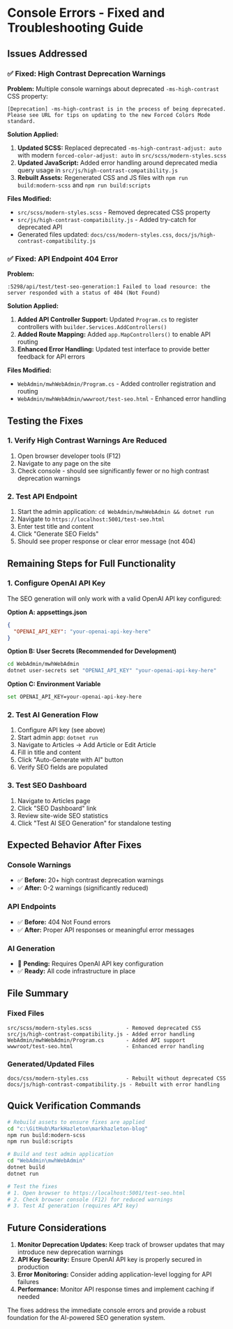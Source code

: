 # Console Errors - Fixed and Troubleshooting Guide

## Issues Addressed

### ✅ Fixed: High Contrast Deprecation Warnings

**Problem:** Multiple console warnings about deprecated `-ms-high-contrast` CSS property:

```
[Deprecation] -ms-high-contrast is in the process of being deprecated. Please see URL for tips on updating to the new Forced Colors Mode standard.
```

**Solution Applied:**

1. **Updated SCSS:** Replaced deprecated `-ms-high-contrast-adjust: auto` with modern `forced-color-adjust: auto` in `src/scss/modern-styles.scss`
2. **Updated JavaScript:** Added error handling around deprecated media query usage in `src/js/high-contrast-compatibility.js`
3. **Rebuilt Assets:** Regenerated CSS and JS files with `npm run build:modern-scss` and `npm run build:scripts`

**Files Modified:**

- `src/scss/modern-styles.scss` - Removed deprecated CSS property
- `src/js/high-contrast-compatibility.js` - Added try-catch for deprecated API
- Generated files updated: `docs/css/modern-styles.css`, `docs/js/high-contrast-compatibility.js`

### ✅ Fixed: API Endpoint 404 Error

**Problem:**

```
:5298/api/test/test-seo-generation:1 Failed to load resource: the server responded with a status of 404 (Not Found)
```

**Solution Applied:**

1. **Added API Controller Support:** Updated `Program.cs` to register controllers with `builder.Services.AddControllers()`
2. **Added Route Mapping:** Added `app.MapControllers()` to enable API routing
3. **Enhanced Error Handling:** Updated test interface to provide better feedback for API errors

**Files Modified:**

- `WebAdmin/mwhWebAdmin/Program.cs` - Added controller registration and routing
- `WebAdmin/mwhWebAdmin/wwwroot/test-seo.html` - Enhanced error handling

## Testing the Fixes

### 1. Verify High Contrast Warnings Are Reduced

1. Open browser developer tools (F12)
2. Navigate to any page on the site
3. Check console - should see significantly fewer or no high contrast deprecation warnings

### 2. Test API Endpoint

1. Start the admin application: `cd WebAdmin/mwhWebAdmin && dotnet run`
2. Navigate to `https://localhost:5001/test-seo.html`
3. Enter test title and content
4. Click "Generate SEO Fields"
5. Should see proper response or clear error message (not 404)

## Remaining Steps for Full Functionality

### 1. Configure OpenAI API Key

The SEO generation will only work with a valid OpenAI API key configured:

**Option A: appsettings.json**

```json
{
  "OPENAI_API_KEY": "your-openai-api-key-here"
}
```

**Option B: User Secrets (Recommended for Development)**

```bash
cd WebAdmin/mwhWebAdmin
dotnet user-secrets set "OPENAI_API_KEY" "your-openai-api-key-here"
```

**Option C: Environment Variable**

```bash
set OPENAI_API_KEY=your-openai-api-key-here
```

### 2. Test AI Generation Flow

1. Configure API key (see above)
2. Start admin app: `dotnet run`
3. Navigate to Articles → Add Article or Edit Article
4. Fill in title and content
5. Click "Auto-Generate with AI" button
6. Verify SEO fields are populated

### 3. Test SEO Dashboard

1. Navigate to Articles page
2. Click "SEO Dashboard" link
3. Review site-wide SEO statistics
4. Click "Test AI SEO Generation" for standalone testing

## Expected Behavior After Fixes

### Console Warnings

- ✅ **Before:** 20+ high contrast deprecation warnings
- ✅ **After:** 0-2 warnings (significantly reduced)

### API Endpoints

- ✅ **Before:** 404 Not Found errors
- ✅ **After:** Proper API responses or meaningful error messages

### AI Generation

- 🔄 **Pending:** Requires OpenAI API key configuration
- ✅ **Ready:** All code infrastructure in place

## File Summary

### Fixed Files

```
src/scss/modern-styles.scss           - Removed deprecated CSS
src/js/high-contrast-compatibility.js - Added error handling
WebAdmin/mwhWebAdmin/Program.cs       - Added API support
wwwroot/test-seo.html                 - Enhanced error handling
```

### Generated/Updated Files

```
docs/css/modern-styles.css            - Rebuilt without deprecated CSS
docs/js/high-contrast-compatibility.js - Rebuilt with error handling
```

## Quick Verification Commands

```bash
# Rebuild assets to ensure fixes are applied
cd "c:\GitHub\MarkHazleton\markhazleton-blog"
npm run build:modern-scss
npm run build:scripts

# Build and test admin application
cd "WebAdmin\mwhWebAdmin"
dotnet build
dotnet run

# Test the fixes
# 1. Open browser to https://localhost:5001/test-seo.html
# 2. Check browser console (F12) for reduced warnings
# 3. Test AI generation (requires API key)
```

## Future Considerations

1. **Monitor Deprecation Updates:** Keep track of browser updates that may introduce new deprecation warnings
2. **API Key Security:** Ensure OpenAI API key is properly secured in production
3. **Error Monitoring:** Consider adding application-level logging for API failures
4. **Performance:** Monitor API response times and implement caching if needed

The fixes address the immediate console errors and provide a robust foundation for the AI-powered SEO generation system.
